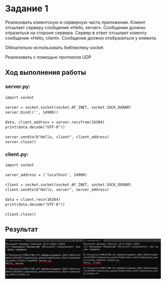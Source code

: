 # Задание 1

Реализовать клиентскую и серверную часть приложения. Клиент отсылает серверу
сообщение «Hello, server». Сообщение должно отразиться на стороне сервера.
Сервер в ответ отсылает клиенту сообщение «Hello, client». Сообщение должно
отобразиться у клиента.

Обязательно использовать библиотеку socket

Реализовать с помощью протокола UDP

## Ход выполнения работы

### server.py:

    import socket

    server = socket.socket(socket.AF_INET, socket.SOCK_DGRAM)
    server.bind(('', 14900))

    data, client_address = server.recvfrom(16384)
    print(data.decode("UTF-8"))
    
    server.sendto(b"Hello, client", client_address)
    server.close()

### client.py:

    import socket

    server_address = ('localhost', 14900)

    client = socket.socket(socket.AF_INET, socket.SOCK_DGRAM)
    client.sendto(b"Hello, server", server_address)

    data = client.recv(16384)
    print(data.decode("UTF-8"))

    client.close()

## Результат

![Результат](images/1.png)

